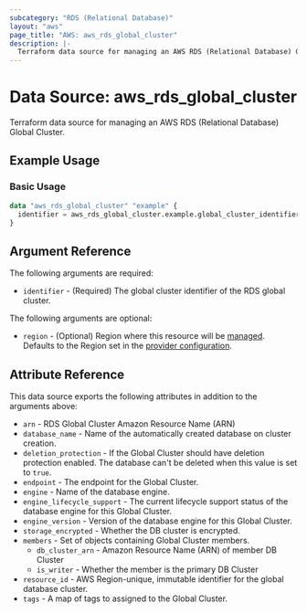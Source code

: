 ```yaml
---
subcategory: "RDS (Relational Database)"
layout: "aws"
page_title: "AWS: aws_rds_global_cluster"
description: |-
  Terraform data source for managing an AWS RDS (Relational Database) Global Cluster.
---
```


# Data Source: aws_rds_global_cluster

Terraform data source for managing an AWS RDS (Relational Database) Global Cluster.

## Example Usage

### Basic Usage

```terraform
data "aws_rds_global_cluster" "example" { 
  identifier = aws_rds_global_cluster.example.global_cluster_identifier
}
```

## Argument Reference

The following arguments are required:

* `identifier` - (Required) The global cluster identifier of the RDS global cluster.

The following arguments are optional:

* `region` - (Optional) Region where this resource will be [managed](https://docs.aws.amazon.com/general/latest/gr/rande.html#regional-endpoints). Defaults to the Region set in the [provider configuration](https://registry.terraform.io/providers/hashicorp/aws/latest/docs#aws-configuration-reference).

## Attribute Reference

This data source exports the following attributes in addition to the arguments above:

* `arn` - RDS Global Cluster Amazon Resource Name (ARN)
* `database_name` - Name of the automatically created database on cluster creation.
* `deletion_protection` -  If the Global Cluster should have deletion protection enabled. The database can't be deleted when this value is set to `true`.
* `endpoint` - The endpoint for the Global Cluster.
* `engine` - Name of the database engine.
* `engine_lifecycle_support` - The current lifecycle support status of the database engine for this Global Cluster.
* `engine_version` -   Version of the database engine for this Global Cluster.
* `storage_encrypted` - Whether the DB cluster is encrypted.
* `members` -  Set of objects containing Global Cluster members.
    * `db_cluster_arn` - Amazon Resource Name (ARN) of member DB Cluster
    * `is_writer` - Whether the member is the primary DB Cluster
* `resource_id` - AWS Region-unique, immutable identifier for the global database cluster.
* `tags` - A map of tags to assigned to the Global Cluster.
